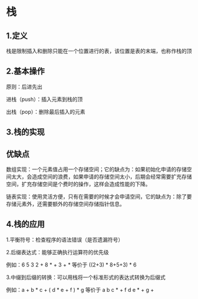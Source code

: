 # 栈
## 1.定义
栈是限制插入和删除只能在一个位置进行的表，该位置是表的末端，也称作栈的顶

## 2.基本操作
原则：后进先出

进栈（push）：插入元素到栈的顶


出栈（pop）：删除最后插入的元素

## 3.栈的实现

## 优缺点

数组实现：一个元素值占用一个存储空间；它的缺点为：如果初始化申请的存储空间太大，会造成空间的浪费，如果申请的存储空间太小，后期会经常需要扩充存储空间，扩充存储空间是个费时的操作，这样会造成性能的下降。

链表实现：使用灵活方便，只有在需要的时候才会申请空间，它的缺点为：除了要存储元素外，还需要额外的存储空间存储指针信息。

## 4.栈的应用
1.平衡符号：检查程序的语法错误（是否遗漏符号）

2.后缀表达式：能够正确执行运算符的优先级

例如：6 5 3 2 + 8 * + 3 + * 等价于 ((2+3) * 8+5+3) * 6

3.中缀到后缀的转换：可以用栈将一个标准形式的表达式转换为后缀式

例如：a + b * c + ( d * e + f ) * g 等价于 a b c * + f d e * + g +

